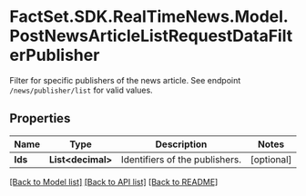 # FactSet.SDK.RealTimeNews.Model.PostNewsArticleListRequestDataFilterPublisher
Filter for specific publishers of the news article. See endpoint `/news/publisher/list` for valid values.

## Properties

Name | Type | Description | Notes
------------ | ------------- | ------------- | -------------
**Ids** | **List&lt;decimal&gt;** | Identifiers of the publishers. | [optional] 

[[Back to Model list]](../README.md#documentation-for-models) [[Back to API list]](../README.md#documentation-for-api-endpoints) [[Back to README]](../README.md)

